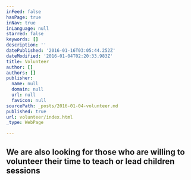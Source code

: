 ```yaml
---
inFeed: false
hasPage: true
inNav: true
inLanguage: null
starred: false
keywords: []
description: ''
datePublished: '2016-01-16T03:05:44.252Z'
dateModified: '2016-01-04T02:20:33.983Z'
title: Volunteer
author: []
authors: []
publisher:
  name: null
  domain: null
  url: null
  favicon: null
sourcePath: _posts/2016-01-04-volunteer.md
published: true
url: volunteer/index.html
_type: WebPage

---
```

## We are also looking for those who are willing to volunteer their time to teach or lead children sessions